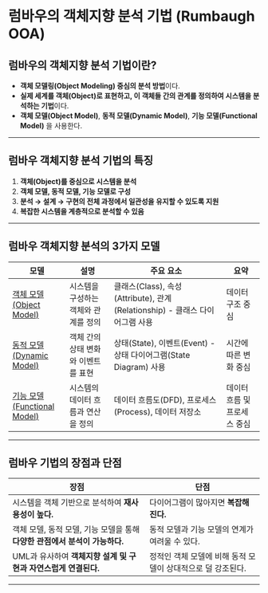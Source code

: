 # 럼바우의 객체지향 분석 기법 (Rumbaugh OOA)

## 럼바우의 객체지향 분석 기법이란?

* **객체 모델링(Object Modeling) 중심의 분석 방법**이다.
* **실제 세계를 객체(Object)로 표현하고, 이 객체들 간의 관계를 정의하여 시스템을 분석하는 기법**이다.
* **객체 모델(Object Model)**, **동적 모델(Dynamic Model)**, **기능 모델(Functional Model)** 을 사용한다.

***

## 럼바우 객체지향 분석 기법의 특징

1. **객체(Object)를 중심으로 시스템을 분석**
2. **객체 모델, 동적 모델, 기능 모델로 구성**
3. **분석 → 설계 → 구현의 전체 과정에서 일관성을 유지할 수 있도록 지원**
4. **복잡한 시스템을 계층적으로 분석할 수 있음**

***

## 럼바우 객체지향 분석의 3가지 모델

| 모델                                                                   | 설명                   | 주요 요소                                                      | 요약               |
| -------------------------------------------------------------------- | -------------------- | ---------------------------------------------------------- | ---------------- |
| <p><a href="object-model.md">객체 모델<br>(Object Model)</a></p>         | 시스템을 구성하는 객체와 관계를 정의 | 클래스(Class), 속성(Attribute), 관계(Relationship) - 클래스 다이어그램 사용 | 데이터 구조 중심        |
| <p><a href="dynamic-model.md">동적 모델<br>(Dynamic Model)</a></p>       | 객체 간의 상태 변화와 이벤트를 표현 | 상태(State), 이벤트(Event) - 상태 다이어그램(State Diagram) 사용         | 시간에 따른 변화 중심     |
| <p><a href="functional-model.md">기능 모델<br>(Functional Model)</a></p> | 시스템의 데이터 흐름과 연산을 정의  | 데이터 흐름도(DFD), 프로세스(Process), 데이터 저장소                       | 데이터 흐름 및 프로세스 중심 |

***

## 럼바우 기법의 장점과 단점

| 장점                                             | 단점                                 |
| ---------------------------------------------- | ---------------------------------- |
| 시스템을 객체 기반으로 분석하여 **재사용성이 높다.**                | 다이어그램이 많아지면 **복잡해진다.**             |
| 객체 모델, 동적 모델, 기능 모델을 통해 **다양한 관점에서 분석이 가능하다.** | 동적 모델과 기능 모델의 연계가 여려울 수 있다.        |
| UML과 유사하여 **객체지향 설계 및 구현과 자연스럽게 연결된다.**        | 정적인 객체 모델에 비해 동적 모델이 상대적으로 덜 강조된다. |

***
